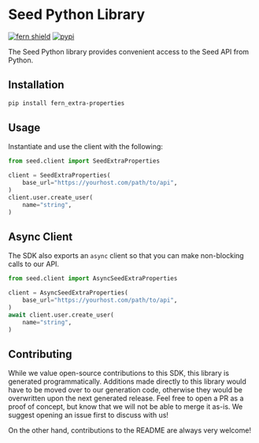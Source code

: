 # Seed Python Library

[![fern shield](https://img.shields.io/badge/%F0%9F%8C%BF-SDK%20generated%20by%20Fern-brightgreen)](https://github.com/fern-api/fern)
[![pypi](https://img.shields.io/pypi/v/fern_extra-properties)](https://pypi.python.org/pypi/fern_extra-properties)

The Seed Python library provides convenient access to the Seed API from Python.

## Installation

```sh
pip install fern_extra-properties
```

## Usage

Instantiate and use the client with the following:

```python
from seed.client import SeedExtraProperties

client = SeedExtraProperties(
    base_url="https://yourhost.com/path/to/api",
)
client.user.create_user(
    name="string",
)
```

## Async Client

The SDK also exports an `async` client so that you can make non-blocking calls to our API.

```python
from seed.client import AsyncSeedExtraProperties

client = AsyncSeedExtraProperties(
    base_url="https://yourhost.com/path/to/api",
)
await client.user.create_user(
    name="string",
)
```

## Contributing

While we value open-source contributions to this SDK, this library is generated programmatically.
Additions made directly to this library would have to be moved over to our generation code,
otherwise they would be overwritten upon the next generated release. Feel free to open a PR as
a proof of concept, but know that we will not be able to merge it as-is. We suggest opening
an issue first to discuss with us!

On the other hand, contributions to the README are always very welcome!
